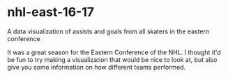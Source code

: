 # nhl-east-16-17
A data visualization of assists and goals from all skaters in the eastern conference

It was a great season for the Eastern Conference of the NHL. 
I thought it'd be fun to try making a visualization that would be nice to look at,
but also give you some information on how different teams performed.

